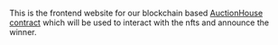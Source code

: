 This is the frontend website for our blockchain based [AuctionHouse contract](https://github.com/yogesh0509/AuctionHouse) which will be used to interact with the nfts and announce the winner.